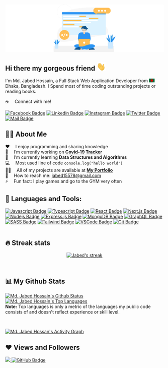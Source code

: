 ![Github Banner](assets/github-banner.png)

## Hi there my gorgeous friend <img src="assets/hello.gif" width="28px" alt="hi">

I'm Md. Jabed Hossain, a Full Stack Web Application Developer from <img src="assets/bangladesh.png" width="18"/> Dhaka, Bangladesh. I Spend most of time coding outstanding projects or reading books.

:coffee: &emsp;Connect with me!

[![Facebook Badge](https://img.shields.io/badge/Facebook-1877F2?style=for-the-badge&logo=facebook&logoColor=white)](https://www.facebook.com/mdjabed.mdjabed.334/) [![Linkedin Badge](https://img.shields.io/badge/LinkedIn-0077B5?style=for-the-badge&logo=linkedin&logoColor=white)](https://www.linkedin.com/in/jabed007/) [![Instagram Badge](https://img.shields.io/badge/Instagram-E4405F?style=for-the-badge&logo=instagram&logoColor=white)](https://instagram.com) [![Twitter Badge](https://img.shields.io/badge/Twitter-1DA1F2?style=for-the-badge&logo=twitter&logoColor=white)](https://twitter.com/MDJABEDofficial) [![Mail Badge](https://img.shields.io/badge/Gmail-D14836?style=for-the-badge&logo=gmail&logoColor=white)](mailto:jabed15578@gmail.com)

## 🙋‍♂️ About Me

:hearts: &emsp;I enjoy programming and sharing knowledge <br/>
🔭 &emsp;I’m currently working on **[Covid-19 Tracker](https://covid-19-tracker-e4bda.web.app/)**<br/>
🌱 &emsp;I’m currently learning **Data Structures and Algorithms**<br/>
:computer: &emsp;Most used line of code `console.log("hello world")` <br/>
👨‍💻 &emsp;All of my projects are available at **[My Portfolio](https://subhamraoniar.com)**<br/>
:e-mail: &emsp;How to reach me: jabed15578@gmail.com<br/>
⚡ &emsp;Fun fact: I play games and go to the GYM very often<br/>

## 🚀 Languages and Tools:

[![Javascript Badge](https://img.shields.io/badge/-Javascript-F0DB4F?style=for-the-badge&labelColor=black&logo=javascript&logoColor=F0DB4F)](#) [![Typescript Badge](https://img.shields.io/badge/-Typescript-007acc?style=for-the-badge&labelColor=black&logo=typescript&logoColor=007acc)](#) [![React Badge](https://img.shields.io/badge/-React-61DBFB?style=for-the-badge&labelColor=black&logo=react&logoColor=61DBFB)](#) [![Next.js Badge](https://img.shields.io/badge/next.js-000000?style=for-the-badge&logo=nextdotjs&logoColor=white)](#) [![Nodejs Badge](https://img.shields.io/badge/-Nodejs-3C873A?style=for-the-badge&labelColor=black&logo=node.js&logoColor=3C873A)](#) [![Express.js Badge](https://img.shields.io/badge/Express.js-000000?style=for-the-badge&logo=express&logoColor=white)](#) [![MongoDB Badge](https://img.shields.io/badge/MongoDB-4EA94B?style=for-the-badge&logo=mongodb&logoColor=white)](#) [![GraphQL Badge](https://img.shields.io/badge/-GraphQl-e535ab?style=for-the-badge&labelColor=black&logo=node.js&logoColor=e535ab)](#) [![SASS Badge](https://img.shields.io/badge/Sass-CC6699?style=for-the-badge&logo=sass&logoColor=white)](#) [![Tailwind Badge](https://img.shields.io/badge/Tailwind%20CSS-092749?style=for-the-badge&logo=tailwindcss&logoColor=06B6D4&labelColor=000000)](#) [![VSCode Badge](https://img.shields.io/badge/Visual_Studio-5C2D91?style=for-the-badge&logo=visual%20studio&logoColor=white)](#) [![Git Badge](https://img.shields.io/badge/Git-F05032?style=for-the-badge&logo=git&logoColor=white)](#)
<br/><br/>

## 🔥 Streak stats

<!-- GitHub Readme Streak Stats - https://github.com/DenverCoder1/github-readme-streak-stats -->
<p align="center">
  <a href="https://github.com/jabed007/github-readme-streak-stats">
    <img title="🔥 Get streak stats for your profile at git.io/streak-stats" alt="Jabed's streak" src="https://github-readme-streak-stats.herokuapp.com?user=jabed007&theme=monokai-metallian&hide_border=true"/>
  </a>
</p>
<br/>
<!--
<p align="center">
    <a href="https://github.com/jabed007/github-readme-streak-stats">
        <img title="🔥 Get streak stats for your profile at git.io/streak-stats" alt="Jabed's streak" src="https://github-readme-streak-stats.herokuapp.com/?user=jabed007&theme=black-ice&hide_border=false&stroke=0000&background=1A1B27"/>
    </a>
</p>
<br/>
-->

## 📊 My Github Stats

  <a href="https://github.com/jabed007/github-readme-stats"><img alt="Md. Jabed Hossain's Github Status" src="https://github-readme-stats.vercel.app/api?username=jabed007&show_icons=true&count_private=true&theme=monokai-metallian&hide_border=true&bg_color=1A1B27" /></a>
  <a href="https://github.com/jabed007/github-readme-stats"><img alt="Md. Jabed Hossain's Top Languages" src="https://github-readme-stats.vercel.app/api/top-langs/?username=jabed007&langs_count=10&count_private=true&layout=compact&theme=monokai-metallian&hide_border=true&bg_color=1A1B27" /></a>
  <br/>
  <b>Note:</b> Top languages is only a metric of the languages my public code consists of and doesn't reflect experience or skill level.

<br/>

<a href="https://github.com/jabed007/github-readme-activity-graph"><img alt="Md. Jabed Hossan's Activity Graph" src="https://activity-graph.herokuapp.com/graph?username=jabed007&bg_color=1A1B27&color=5BCDEC&line=5BCDEC&point=FFFFFF&hide_border=false" /></a>


## ❤ Views and Followers
<a href="https://github.com/jabed007/github-profile-views-counter">
    <img src="https://komarev.com/ghpvc/?username=jabed007">
</a>
<a href="https://github.com/jabed007?tab=followers"><img src="https://img.shields.io/github/followers/jabed007?label=Followers&style=social" alt="GitHub Badge"></a>
